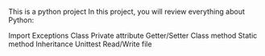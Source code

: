  This is a python project In this project, you will review everything about Python:

Import
Exceptions
Class
Private attribute
Getter/Setter
Class method
Static method
Inheritance
Unittest
Read/Write file 
